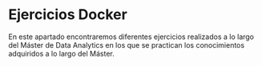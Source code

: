 # Ejercicios Docker

En este apartado encontraremos diferentes ejercicios realizados a lo largo del Máster de Data Analytics en los que se practican los conocimientos adquiridos a lo largo del Máster.
